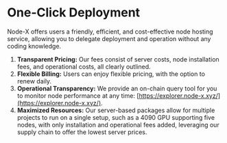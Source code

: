 # One-Click Deployment

Node-X offers users a friendly, efficient, and cost-effective node hosting service, allowing you to delegate deployment and operation without any coding knowledge.

1. **Transparent Pricing:** Our fees consist of server costs, node installation fees, and operational costs, all clearly outlined.
2. **Flexible Billing:** Users can enjoy flexible pricing, with the option to renew daily.
3. **Operational Transparency:** We provide an on-chain query tool for you to monitor node performance at any time: [https://explorer.node-x.xyz/](https://explorer.node-x.xyz/).
4. **Maximized Resources:** Our server-based packages allow for multiple projects to run on a single setup, such as a 4090 GPU supporting five nodes, with only installation and operational fees added, leveraging our supply chain to offer the lowest server prices.

